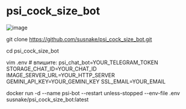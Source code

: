 # psi_cock_size_bot

![image](https://github.com/user-attachments/assets/e2310811-3ddf-4581-8bff-996d5f892b3e)


git clone https://github.com/susnake/psi_cock_size_bot.git

cd psi_cock_size_bot

vim .env            # впишите:
psi_chat_bot=YOUR_TELEGRAM_TOKEN
STORAGE_CHAT_ID=YOUR_CHAT_ID
IMAGE_SERVER_URL=YOUR_HTTP_SERVER
GEMINI_API_KEY=YOUR_GEMINI_KEY
SSL_EMAIL=YOUR_EMAIL

docker run -d --name psi-bot --restart unless-stopped --env-file .env susnake/psi_cock_size_bot:latest
